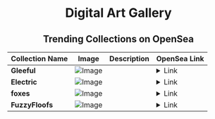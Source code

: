 <div align="center">

# Digital Art Gallery

## Trending Collections on OpenSea

| Collection Name                       | Image                                                                                     | Description                       | OpenSea Link                                                                                          |
|---------------------------------------|-------------------------------------------------------------------------------------------|-----------------------------------|--------------------------------------------------------------------------------------------------------|
| **Gleeful** | ![Image](https://i.seadn.io/s/raw/files/c8ed411ebb0703aa0488ab850f3ff8de.jpg?w=500&auto=format?w=200&auto=format) |  | <details><summary>Link</summary>[Gleeful](https://opensea.io/collection/gleeful-1773)</details> |
| **Electric** | ![Image](https://i.seadn.io/s/raw/files/c7c3200f6dab95838600a81877681edb.jpg?w=500&auto=format?w=200&auto=format) |  | <details><summary>Link</summary>[Electric](https://opensea.io/collection/electric-1800)</details> |
| **foxes** | ![Image](https://i.seadn.io/s/raw/files/7256ef1e4a10355456f13f49391521ae.jpg?w=500&auto=format?w=200&auto=format) |  | <details><summary>Link</summary>[foxes](https://opensea.io/collection/foxes-168)</details> |
| **FuzzyFloofs** | ![Image](https://i.seadn.io/s/raw/files/d946b1e97f7b179cff7239a54dd79597.jpg?w=500&auto=format?w=200&auto=format) |  | <details><summary>Link</summary>[FuzzyFloofs](https://opensea.io/collection/fuzzyfloofs-56)</details> |

</div>